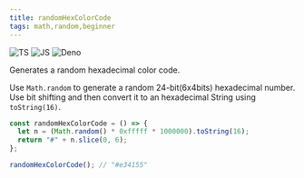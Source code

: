 ```yaml
---
title: randomHexColorCode
tags: math,random,beginner
---
```


![TS](https://img.shields.io/badge/supports-typescript-blue.svg?style=flat-square)
![JS](https://img.shields.io/badge/supports-javascript-yellow.svg?style=flat-square)
![Deno](https://img.shields.io/badge/supports-deno-green.svg?style=flat-square)

Generates a random hexadecimal color code.

Use `Math.random` to generate a random 24-bit(6x4bits) hexadecimal number.
Use bit shifting and then convert it to an hexadecimal String using `toString(16)`.

```ts
const randomHexColorCode = () => {
  let n = (Math.random() * 0xfffff * 1000000).toString(16);
  return "#" + n.slice(0, 6);
};
```

```ts
randomHexColorCode(); // "#e34155"
```
